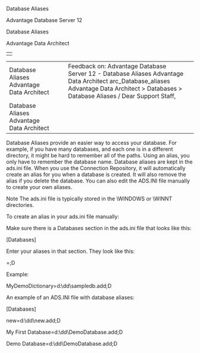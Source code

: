 Database Aliases




Advantage Database Server 12  

Database Aliases

Advantage Data Architect

|  |
| --- |
|  |

|  |  |  |  |  |
| --- | --- | --- | --- | --- |
| Database Aliases  Advantage Data Architect |  |  | Feedback on: Advantage Database Server 12 - Database Aliases Advantage Data Architect arc\_Database\_aliases Advantage Data Architect > Databases > Database Aliases / Dear Support Staff, |  |
| Database Aliases  Advantage Data Architect |  |  |  |  |

Database Aliases provide an easier way to access your database. For example, if you have many databases, and each one is in a different directory, it might be hard to remember all of the paths. Using an alias, you only have to remember the database name. Database aliases are kept in the ads.ini file. When you use the Connection Repository, it will automatically create an alias for you when a database is created. It will also remove the alias if you delete the database. You can also edit the ADS.INI file manually to create your own aliases.

Note The ads.ini file is typically stored in the \WINDOWS or \WINNT directories.

To create an alias in your ads.ini file manually:

Make sure there is a Databases section in the ads.ini file that looks like this:

[Databases]

Enter your aliases in that section. They look like this:

<AliasName>=<Full Path to the database >;D

Example:

MyDemoDictionary=d:\dd\sampledb.add;D

An example of an ADS.INI file with database aliases:

[Databases]

new=d:\dd\new.add;D

My First Database=d:\dd\DemoDatabase.add;D

Demo Database=d:\dd\\DemoDatabase.add;D
